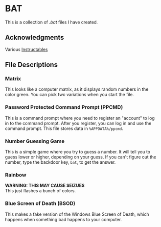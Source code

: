 # BAT
This is a collection of _.bat_ files I have created.

## Acknowledgments
Various [Instructables](http://www.instructables.com/)

## File Descriptions
### Matrix
This looks like a computer matrix, as it displays random numbers in the color green. You can pick two variations when you start the file.

### Password Protected Command Prompt (PPCMD)
This is a command prompt where you need to register an "account" to log in to the command prompt. After you register, you can log in and use the command prompt. This file stores data in `%APPDATA%/ppcmd`.

### Number Guessing Game
This is a simple game where you try to guess a number. It will tell you to guess lower or higher, depending on your guess. If you can't figure out the number, type the backdoor key, `bat`, to get the answer.

### Rainbow
**WARNING: THIS MAY CAUSE SEIZUES**
<br>
This just flashes a bunch of colors.

### Blue Screen of Death (BSOD)
This makes a fake version of the Windows Blue Screen of Death, which happens when something bad happens to your computer.
